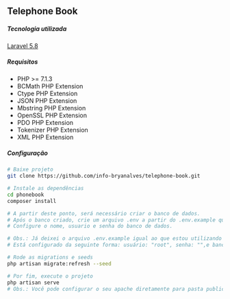 ## Telephone Book

##### Tecnologia utilizada
[Laravel 5.8](https://laravel.com/docs/5.8)

##### Requisitos
- PHP >= 7.1.3
- BCMath PHP Extension
- Ctype PHP Extension
- JSON PHP Extension
- Mbstring PHP Extension
- OpenSSL PHP Extension
- PDO PHP Extension
- Tokenizer PHP Extension
- XML PHP Extension

##### Configuração
``` bash
# Baixe projeto
git clone https://github.com/info-bryanalves/telephone-book.git

# Instale as dependências
cd phonebook
composer install

# A partir deste ponto, será necessário criar o banco de dados.
# Após o banco criado, crie um arquivo .env a partir do .env.example que esta na raiz da aplicar.
# Configure o nome, usuario e senha do banco de dados.

# Obs.: Já deixei o arquivo .env.example igual ao que estou utilizando somente para facilidade na apresentação.
# Está configurado da seguinte forma: usuário: "root", senha: "",e banco: "phonebook".

# Rode as migrations e seeds
php artisan migrate:refresh --seed

# Por fim, execute o projeto
php artisan serve
# Obs.: Você pode configurar o seu apache diretamente para pasta public do projeto que irá ter o mesmo efeito;
